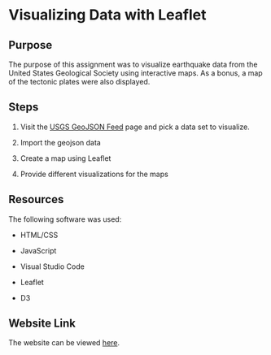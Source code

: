 # Visualizing Data with Leaflet <br>

## Purpose <br>
The purpose of this assignment was to visualize earthquake data from the United States Geological Society using interactive maps.  As a bonus, a map of the tectonic plates were also displayed. 


## Steps 

1.  Visit the [USGS GeoJSON Feed](http://earthquake.usgs.gov/earthquakes/feed/v1.0/geojson.php) page and pick a data set to visualize.

2.  Import the geojson data

3. Create a map using Leaflet

4. Provide different visualizations for the maps

## Resources

The following software was used: 

  * HTML/CSS
  
  * JavaScript

  * Visual Studio Code

  * Leaflet

  * D3

## Website Link

The website can be viewed [here](https://rjpaxtondata.github.io/leaflet-challenge/).




